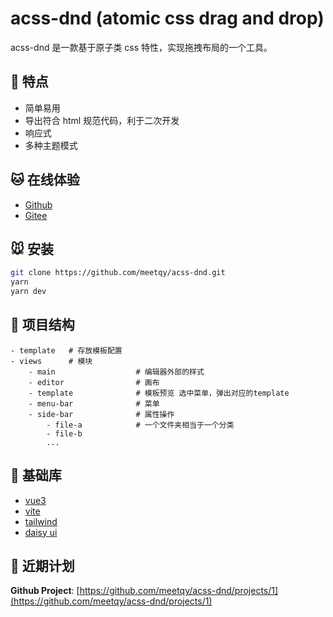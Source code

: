 # acss-dnd (atomic css drag and drop)

acss-dnd 是一款基于原子类 css 特性，实现拖拽布局的一个工具。

## 🐶 特点

- 简单易用
- 导出符合 html 规范代码，利于二次开发
- 响应式
- 多种主题模式

## 🐱 在线体验

- [Github](https://meetqy.github.io/acss-dnd/)
- [Gitee](https://meetqy.gitee.io/acss-dnd)

## 🐭 安装

```sh
git clone https://github.com/meetqy/acss-dnd.git
yarn
yarn dev
```

## 🐹 项目结构

```
- template   # 存放模板配置
- views      # 模块
    - main                  # 编辑器外部的样式
    - editor                # 画布
    - template              # 模板预览 选中菜单，弹出对应的template
    - menu-bar              # 菜单
    - side-bar              # 属性操作
        - file-a            # 一个文件夹相当于一个分类
        - file-b
        ...
```

## 🐰 基础库

- [vue3](https://vuejs.org/)
- [vite](https://vitejs.dev/)
- [tailwind](https://tailwindcss.com/)
- [daisy ui](https://daisyui.com/)

## 🦊 近期计划

**Github Project**: [https://github.com/meetqy/acss-dnd/projects/1](https://github.com/meetqy/acss-dnd/projects/1)
